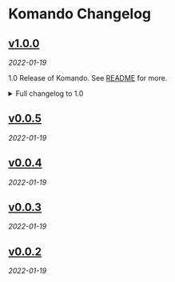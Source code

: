 # Komando Changelog

<!-- CHLOG_SPLIT_MARKER -->

## [v1.0.0](https://github.com/ydcjeff/komando/compare/7ae9129...v1.0.0)

_2022-01-19_

1.0 Release of Komando. See
[README](https://github.com/ydcjeff/komando/blob/main/README.md) for more.

<details>
  <summary>
  Full changelog to 1.0
  </summary>

### Bug Fixes

- [`16b7b11`](https://github.com/ydcjeff/komando/commit/16b7b11) handle some
  edge cases, fix #19

- [`e6c9c70`](https://github.com/ydcjeff/komando/commit/e6c9c70) help desc +
  default, kebabcase, right padding, undefined value

  - change value type to `any` in `TypeFunction`
  - default value false for Boolean
  - only alias camelcase if needed
  - only convert type if not undefined
  - calc no placeholder length in help msg
  - add right padding for scrollbar width
  - wrap flag desc + default value

- [`3f88114`](https://github.com/ydcjeff/komando/commit/3f88114) provide types
  for `args` which also has `--`

  arguments after `--` are now in `args.['--']` entry.

  fix #16

### Documentation

- [`7df120b`](https://github.com/ydcjeff/komando/commit/7df120b) more jsdoc in
  functions + types

### Features

- [`3415ba7`](https://github.com/ydcjeff/komando/commit/3415ba7) **(help)** add
  `title` property + `groupBy` function for grouping relevant commands + flags
  in help message

  plus a few necessary changes

- [`ab6373c`](https://github.com/ydcjeff/komando/commit/ab6373c) **(help)** help
  message now shows `Aliases` if defined.

  plus titles are now capitalized (not uppercased anymore).

- [`fea0bd0`](https://github.com/ydcjeff/komando/commit/fea0bd0) **(help)**
  properly indent help message with terminal width

  Help message is now properly wrapped and indented with respect to the terminal
  width.

  **NOTE: `--unstable` flag must be passed to `deno`.**

  fix #10

- [`61625e9`](https://github.com/ydcjeff/komando/commit/61625e9) **(help)** show
  "Inherited Flags" in the help message

  help message will show "Inherited Flags" as the title and with its respective
  flags if there are inherited flags in the child command. The title is
  hardcoded and cannot be changed.

  fix #7

- [`2139c3a`](https://github.com/ydcjeff/komando/commit/2139c3a) **(help)** show
  help message if the command has no run fn

- [`9b3226a`](https://github.com/ydcjeff/komando/commit/9b3226a) **(types)**
  expose Flag, Arg, RunFunction

- [`5178d35`](https://github.com/ydcjeff/komando/commit/5178d35) add
  defineCommand for types infer

- [`26d3035`](https://github.com/ydcjeff/komando/commit/26d3035) add entry
  komando function

- [`15b9cdf`](https://github.com/ydcjeff/komando/commit/15b9cdf) add epilog
  property in Command

  This property is same as `epilog` found in Python's Argparse. It will show at
  the end of the help message. String formatting of this `epilog` property
  should be handled by users. Komando will only call `console.log` for `epilog`
  if defined.

  fix #8

- [`dfdb4ab`](https://github.com/ydcjeff/komando/commit/dfdb4ab) custom
  `showVersion` function

  This function can be used to show custom version info like Deno version, TS
  version, and related version info.

  _NOTE: this function is not called in sub-commands._

  fix #11

- [`a4c403b`](https://github.com/ydcjeff/komando/commit/a4c403b) flag now
  support multiple flag arguments

  Support is done via `typeFn` allowing to pass an array of type constructor,
  i.e. `[String]`, `[Number]`

  fix #13

- [`f6de2d1`](https://github.com/ydcjeff/komando/commit/f6de2d1) throw an error
  if there are duplicate keys in merging flags

  Komando will only throw an error if there are duplicate keys when merging
  parent flags and child flags (not parent + grandchild flags) So make sure to
  run all the commands in tests.

  fix #5

- [`fe88bb1`](https://github.com/ydcjeff/komando/commit/fe88bb1) type safe
  support for `args` & `flags` in run fn

  fix #3, fix #12

### Refactoring

- [`091161d`](https://github.com/ydcjeff/komando/commit/091161d) **(flag)**
  rename Flag's alias to short

- [`95b28ae`](https://github.com/ydcjeff/komando/commit/95b28ae) **(types)**
  change command/flag title to groupName

  fix #4

- [`58fb3fe`](https://github.com/ydcjeff/komando/commit/58fb3fe) **(types)**
  move types to top + add jsdoc examples

- [`e6a2237`](https://github.com/ydcjeff/komando/commit/e6a2237) change mod.ts
  to mod.js + mod.d.ts

  To publish on both Deno and Node, this is the best way right now

- [`292a80e`](https://github.com/ydcjeff/komando/commit/292a80e) change nargs
  `1` to `'1'`

</details>

## [v0.0.5](https://github.com/ydcjeff/komando/compare/v0.0.4...v0.0.5)

_2022-01-19_

## [v0.0.4](https://github.com/ydcjeff/komando/compare/v0.0.3...v0.0.4)

_2022-01-19_

## [v0.0.3](https://github.com/ydcjeff/komando/compare/v0.0.2...v0.0.3)

_2022-01-19_

## [v0.0.2](https://github.com/ydcjeff/komando/compare/7ae9129...v0.0.2)

_2022-01-19_
